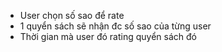 + User chọn số sao để rate
+ 1 quyển sách sẽ nhận đc số sao của từng user
+ Thời gian mà user đó rating quyển sách đó

